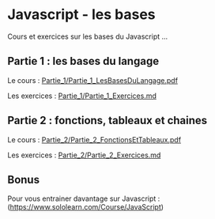 # Javascript - les bases

Cours et exercices sur les bases du Javascript ...

## Partie 1 : les bases du langage

Le cours : <a href="Partie_1/Partie_1_LesBasesDuLangage.pdf" target="_blank">Partie_1/Partie_1_LesBasesDuLangage.pdf</a>

Les exercices : [Partie_1/Partie_1_Exercices.md](Partie_1/Partie_1_Exercices.md)

## Partie 2 : fonctions, tableaux et chaines

Le cours : <a href="Partie_2/Partie_2_FonctionsEtTableaux.pdf" target="_blank">Partie_2/Partie_2_FonctionsEtTableaux.pdf</a>

Les exercices : [Partie_2/Partie_2_Exercices.md](Partie_2/Partie_2_Exercices.md)

## Bonus

Pour vous entrainer davantage sur Javascript : (https://www.sololearn.com/Course/JavaScript)
